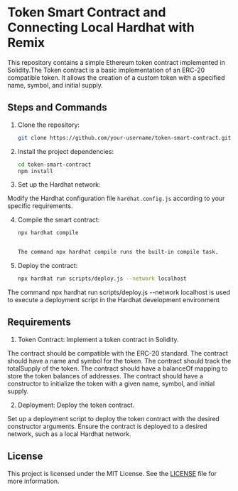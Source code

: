 # Token Smart Contract and Connecting Local Hardhat with Remix

This repository contains a simple Ethereum token contract implemented in Solidity.The Token contract is a basic implementation of an ERC-20 compatible token. It allows the creation of a custom token with a specified name, symbol, and initial supply. 

## Steps and Commands 

1. Clone the repository:

   ```bash
   git clone https://github.com/your-username/token-smart-contract.git

2. Install the project dependencies:

   ```bash
   cd token-smart-contract
   npm install
3. Set up the Hardhat network:

Modify the Hardhat configuration file `hardhat.config.js` according to your specific requirements.

4. Compile the smart contract:

   ```bash
   npx hardhat compile


   The command npx hardhat compile runs the built-in compile task.

5. Deploy the contract:

   ```bash
   npx hardhat run scripts/deploy.js --network localhost


The command npx hardhat run scripts/deploy.js --network localhost is used to execute a deployment script in the Hardhat development environment

## Requirements 
1. Token Contract: Implement a token contract in Solidity.

The contract should be compatible with the ERC-20 standard.
The contract should have a name and symbol for the token.
The contract should track the totalSupply of the token.
The contract should have a balanceOf mapping to store the token balances of addresses.
The contract should have a constructor to initialize the token with a given name, symbol, and initial supply.

2. Deployment: Deploy the token contract.

Set up a deployment script to deploy the token contract with the desired constructor arguments.
Ensure the contract is deployed to a desired network, such as a local Hardhat network.

## License

This project is licensed under the MIT License. See the [LICENSE](LICENSE) file for more information.
